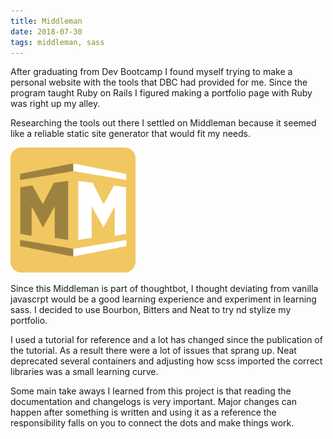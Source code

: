 ```yaml
---
title: Middleman
date: 2018-07-30
tags: middleman, sass
---
```


After graduating from Dev Bootcamp I found myself trying to make a personal website with the tools that DBC had provided for me. Since the program taught Ruby on Rails I figured making a portfolio page with Ruby was right up my alley.

Researching the tools out there I settled on Middleman because it seemed like a reliable static site generator that would fit my needs.

<img src="/images/middleman.svg" alt="Middleman" width="200px"/>

Since this Middleman is part of thoughtbot, I thought deviating from vanilla javascrpt would be a good learning experience and experiment in learning sass. I decided to use Bourbon, Bitters and Neat to try nd stylize my portfolio.

I used a tutorial for reference and a lot has changed since the publication of the tutorial. As a result there were a lot of issues that sprang up. Neat deprecated several containers and adjusting how scss imported the correct libraries was a small learning curve.

Some main take aways I learned from this project is that reading the documentation and changelogs is very important. Major changes can happen after something is written and using it as a reference the responsibility falls on you to connect the dots and make things work.
